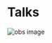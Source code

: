 # Talks

![obs image](https://ptc-web3-sg2.obs.ap-southeast-3.myhuaweicloud.com/betawallet/QmQnF1JXXsbCjGu9NDzb9ttYJNFvfLr7aamiegYVau7HQJ.png)